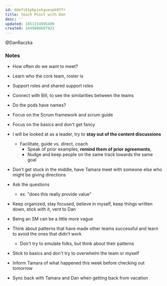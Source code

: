```yaml
---
id: ddefi61pbpjwtgvoopk0ffr
title: Touch Point with Dan
desc: ''
updated: 1651154995489
created: 1649880697921
---
```


@DanRaczka

### Notes
- How often do we want to meet?

- Learn who the core team, roster is
- Support roles and shared support roles
- Connect with Bill, to see the similarities between the teams
- Do the pods have names?
- Focus on the Scrum framework and scrum guide
- Focus on the basics and don't get fancy
- I will be looked at as a leader, try to **stay out of the content discussions**
  - Facilitate, guide vs. direct, coach
    - Speak of prior examples, **remind them of prior agreements**, 
    - Nudge and keep people on the same track towards the same goal
- Don't get stuck in the middle, have Tamara meet with someone else who might be giving directions
- Ask the questions
  - ex. "does this really provide value"
- Keep organized, stay focused, believe in myself, keep things written down, stick with it, vent to Dan
- Being an SM can be a little more vague
- Think about patterns that have made other teams successful and learn to avoid the ones that didn't work
  - Don't try to emulate folks, but think about their patterns
- Stick to basics and don't try to overwhelm the team or myself


- Inform Tamara of what happened this week before checking out tomorrow
- Sync back with Tamara and Dan when getting back from vacation
